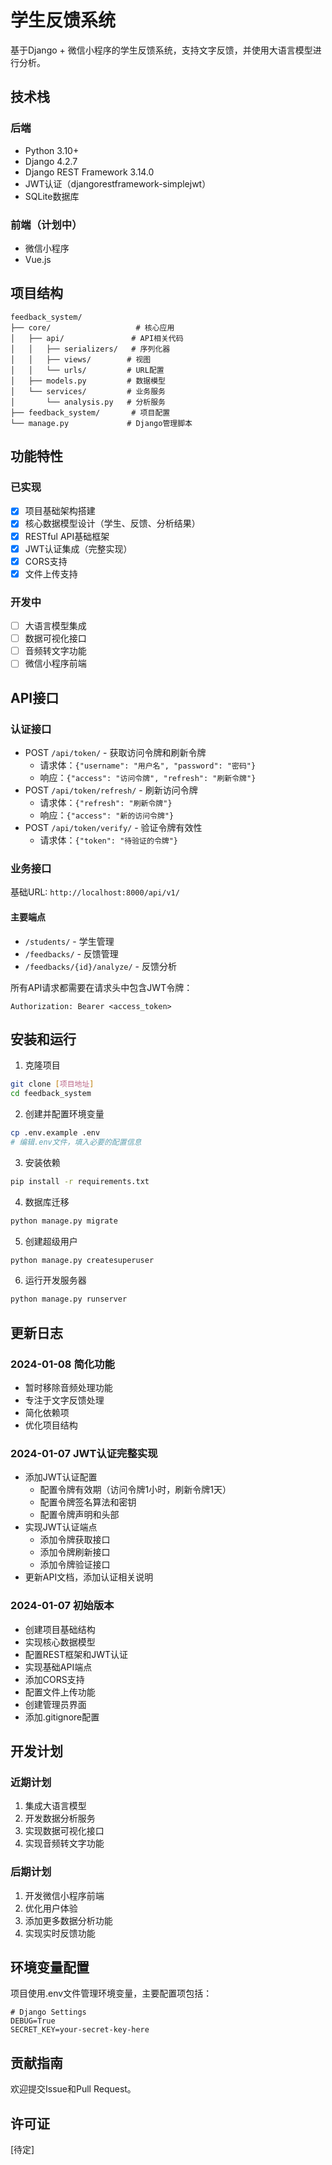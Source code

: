 # 学生反馈系统

基于Django + 微信小程序的学生反馈系统，支持文字反馈，并使用大语言模型进行分析。

## 技术栈

### 后端
- Python 3.10+
- Django 4.2.7
- Django REST Framework 3.14.0
- JWT认证（djangorestframework-simplejwt）
- SQLite数据库

### 前端（计划中）
- 微信小程序
- Vue.js

## 项目结构

```
feedback_system/
├── core/                   # 核心应用
│   ├── api/               # API相关代码
│   │   ├── serializers/   # 序列化器
│   │   ├── views/        # 视图
│   │   └── urls/         # URL配置
│   ├── models.py         # 数据模型
│   └── services/         # 业务服务
│       └── analysis.py   # 分析服务
├── feedback_system/       # 项目配置
└── manage.py             # Django管理脚本
```

## 功能特性

### 已实现
- [x] 项目基础架构搭建
- [x] 核心数据模型设计（学生、反馈、分析结果）
- [x] RESTful API基础框架
- [x] JWT认证集成（完整实现）
- [x] CORS支持
- [x] 文件上传支持

### 开发中
- [ ] 大语言模型集成
- [ ] 数据可视化接口
- [ ] 音频转文字功能
- [ ] 微信小程序前端

## API接口

### 认证接口
- POST `/api/token/` - 获取访问令牌和刷新令牌
  - 请求体：`{"username": "用户名", "password": "密码"}`
  - 响应：`{"access": "访问令牌", "refresh": "刷新令牌"}`
- POST `/api/token/refresh/` - 刷新访问令牌
  - 请求体：`{"refresh": "刷新令牌"}`
  - 响应：`{"access": "新的访问令牌"}`
- POST `/api/token/verify/` - 验证令牌有效性
  - 请求体：`{"token": "待验证的令牌"}`

### 业务接口
基础URL: `http://localhost:8000/api/v1/`

#### 主要端点
- `/students/` - 学生管理
- `/feedbacks/` - 反馈管理
- `/feedbacks/{id}/analyze/` - 反馈分析

所有API请求都需要在请求头中包含JWT令牌：
```
Authorization: Bearer <access_token>
```

## 安装和运行

1. 克隆项目
```bash
git clone [项目地址]
cd feedback_system
```

2. 创建并配置环境变量
```bash
cp .env.example .env
# 编辑.env文件，填入必要的配置信息
```

3. 安装依赖
```bash
pip install -r requirements.txt
```

4. 数据库迁移
```bash
python manage.py migrate
```

5. 创建超级用户
```bash
python manage.py createsuperuser
```

6. 运行开发服务器
```bash
python manage.py runserver
```

## 更新日志

### 2024-01-08 简化功能
- 暂时移除音频处理功能
- 专注于文字反馈处理
- 简化依赖项
- 优化项目结构

### 2024-01-07 JWT认证完整实现
- 添加JWT认证配置
  - 配置令牌有效期（访问令牌1小时，刷新令牌1天）
  - 配置令牌签名算法和密钥
  - 配置令牌声明和头部
- 实现JWT认证端点
  - 添加令牌获取接口
  - 添加令牌刷新接口
  - 添加令牌验证接口
- 更新API文档，添加认证相关说明

### 2024-01-07 初始版本
- 创建项目基础结构
- 实现核心数据模型
- 配置REST框架和JWT认证
- 实现基础API端点
- 添加CORS支持
- 配置文件上传功能
- 创建管理员界面
- 添加.gitignore配置

## 开发计划

### 近期计划
1. 集成大语言模型
2. 开发数据分析服务
3. 实现数据可视化接口
4. 实现音频转文字功能

### 后期计划
1. 开发微信小程序前端
2. 优化用户体验
3. 添加更多数据分析功能
4. 实现实时反馈功能

## 环境变量配置

项目使用.env文件管理环境变量，主要配置项包括：

```
# Django Settings
DEBUG=True
SECRET_KEY=your-secret-key-here
```

## 贡献指南

欢迎提交Issue和Pull Request。

## 许可证

[待定] 